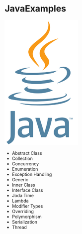 # JavaExamples
![Java](https://github.com/cusey/ImageForWiki/blob/master/Logos/Java.PNG)

* Abstract Class	 
* Collection	  
* Concurrency	 
* Enumeration	  
* Exception Handling	  
* Generic	  
* Inner Class	   
* Interface Class	    
* Joda Time	  
* Lambda	  
* Modifier Types	  
* Overriding	   
* Polymorphism	   
* Serialization	   
* Thread    
